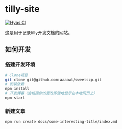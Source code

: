 # tilly-site

[![Hyas CI](https://github.com/sunziping2016/tilly-site/actions/workflows/node.js-ci.yml/badge.svg)](https://github.com/sunziping2016/tilly-site/actions/workflows/node.js-ci.yml)

这是用于记录tilly开发文档的网站。

## 如何开发

### 搭建开发环境

```bash
# Clone项目
git clone git@github.com:aaaawt/sweetszp.git
# 安装依赖
npm install
# 开发博客（会根据你的更改即使地显示在本地网页上）
npm start
```

### 新建文章

```bash
npm run create docs/some-interesting-title/index.md
```